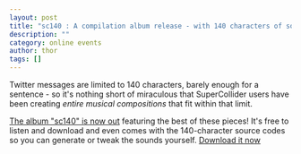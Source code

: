 ```yaml
---
layout: post
title: "sc140 : A compilation album release - with 140 characters of sourcecode!"
description: ""
category: online events
author: thor
tags: []
---
```

<p>Twitter messages are limited to 140 characters, barely enough for a sentence - so it's nothing short of miraculous that SuperCollider users have been creating <em>entire musical compositions</em> that fit within that limit.</p>
<p><a href="http://supercollider.sourceforge.net/sc140/">The album "sc140" is now out</a> featuring the best of these pieces! It's free to listen and download and even comes with the 140-character source codes so you can generate or tweak the sounds yourself. <a href="http://supercollider.sourceforge.net/sc140/">Download it now</a></p>
